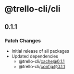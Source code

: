 # @trello-cli/cli

## 0.1.1

### Patch Changes

- Initial release of all packages
- Updated dependencies
  - @trello-cli/cache@0.1.1
  - @trello-cli/config@0.1.1
